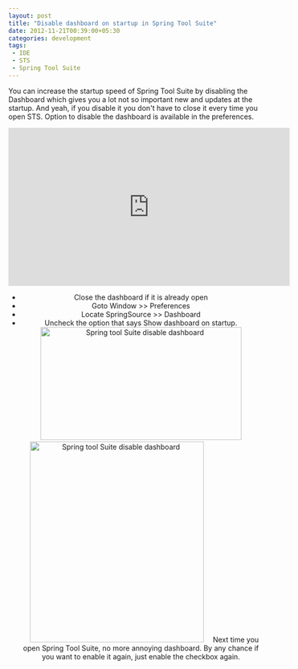 ```yaml
---
layout: post
title: "Disable dashboard on startup in Spring Tool Suite"
date: 2012-11-21T00:39:00+05:30
categories: development
tags:
 - IDE
 - STS
 - Spring Tool Suite
---
```

You can increase the startup speed of Spring Tool Suite by disabling the Dashboard which gives you a lot not so important new and updates at the startup. And yeah, if you disable it you don't have to close it every time you open STS.
Option to disable the dashboard is available in the preferences.
<div align="center"><iframe width="560" height="315" src="http://www.youtube.com/embed/X9EnotrXdWQ" frameborder="0" allowfullscreen></iframe>

* Close the dashboard if it is already open
* Goto Window &gt;&gt; Preferences
* Locate SpringSource &gt;&gt; Dashboard
* Uncheck the option that says Show dashboard on startup.
<a href="http://1.bp.blogspot.com/-kbtUeTKsj-I/UKvT8Z8OVvI/AAAAAAAADx8/xJKrNe8zJNg/s1600/Screenshot%2Bfrom%2B2012-11-20%2B18%253A52%253A58.png" imageanchor="1" style="margin-left: 1em; margin-right: 1em;"><img alt="Spring tool Suite disable dashboard" border="0" height="225" src="http://1.bp.blogspot.com/-kbtUeTKsj-I/UKvT8Z8OVvI/AAAAAAAADx8/xJKrNe8zJNg/s400/Screenshot%2Bfrom%2B2012-11-20%2B18%253A52%253A58.png" width="400" /></a>
<a href="http://1.bp.blogspot.com/-u8XRgoJ-vAw/UKvUHeSCjgI/AAAAAAAADyI/jIik6EIFkCY/s1600/Screenshot%2Bfrom%2B2012-11-20%2B19%253A03%253A30.png" imageanchor="1" style="margin-left: 1em; margin-right: 1em;"><img alt="Spring tool Suite disable dashboard" border="0" height="400" src="http://1.bp.blogspot.com/-u8XRgoJ-vAw/UKvUHeSCjgI/AAAAAAAADyI/jIik6EIFkCY/s400/Screenshot%2Bfrom%2B2012-11-20%2B19%253A03%253A30.png" width="346" /></a>
Next time you open Spring Tool Suite, no more annoying dashboard.
By any chance if you want to enable it again, just enable the checkbox again.
